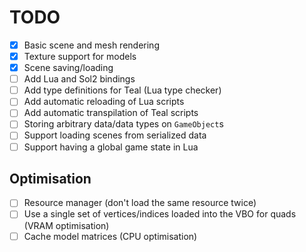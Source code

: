 # TODO
- [x] Basic scene and mesh rendering
- [x] Texture support for models
- [x] Scene saving/loading
- [ ] Add Lua and Sol2 bindings
- [ ] Add type definitions for Teal (Lua type checker)
- [ ] Add automatic reloading of Lua scripts
- [ ] Add automatic transpilation of Teal scripts
- [ ] Storing arbitrary data/data types on `GameObject`s
- [ ] Support loading scenes from serialized data
- [ ] Support having a global game state in Lua

## Optimisation
- [ ] Resource manager (don't load the same resource twice)
- [ ] Use a single set of vertices/indices loaded into the VBO for quads (VRAM optimisation)
- [ ] Cache model matrices (CPU optimisation)
